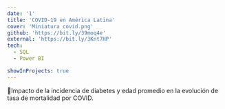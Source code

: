 ```yaml
---
date: '1'
title: 'COVID-19 en América Latina'
cover: 'Miniatura covid.png'
github: 'https://bit.ly/39moq4e'
external: 'https://bit.ly/3Knt7HP'
tech:
  - SQL
  - Power BI

showInProjects: true
---
```


🦠Impacto de la incidencia de diabetes y edad promedio en la evolución de tasa de mortalidad por COVID.

